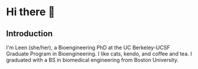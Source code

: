 # Hi there 👋

## Introduction

I'm Leen (she/her), a Bioengineering PhD at the UC Berkeley-UCSF Graduate Program in Bioengineering. I like cats, kendo, and coffee and tea. I graduated with a BS in biomedical engineering from Boston University.
